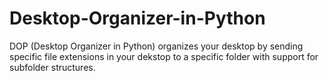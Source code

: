 # Desktop-Organizer-in-Python
DOP (Desktop Organizer in Python) organizes your desktop by sending specific file extensions in your dekstop to a specific folder with support for subfolder structures.
